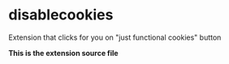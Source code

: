 # disablecookies
Extension that clicks for you on "just functional cookies" button

**This is the extension source file**